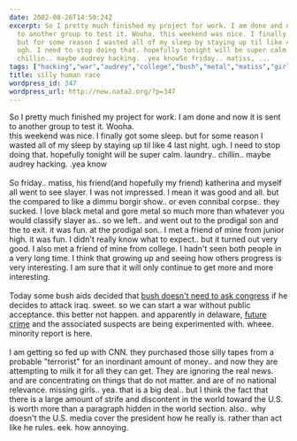 ```yaml
---
date: 2002-08-26T14:50:24Z
excerpt: So I pretty much finished my project for work. I am done and now it is sent
  to another group to test it. Wooha. this weekend was nice. I finally got some sleep.
  but for some reason I wasted all of my sleep by staying up til like 4 last night.
  ugh. I need to stop doing that. hopefully tonight will be super calm. laundry..
  chillin.. maybe audrey hacking. .yea knowSo friday.. matiss, ...
tags: ["hacking","war","audrey","college","bush","metal","matiss","girls","experiment","iraq"]
title: silly human race
wordpress_id: 347
wordpress_url: http://new.nata2.org/?p=347
---
```


So I pretty much finished my project for work. I am done and now it is sent to another group to test it. Wooha. <br/>this weekend was nice. I finally got some sleep. but for some reason I wasted all of my sleep by staying up til like 4 last night. ugh. I need to stop doing that. hopefully tonight will be super calm. laundry.. chillin.. maybe audrey hacking. .yea know<br/><br/>So friday.. matiss, his friend(and hopefully my friend) katherina and myself all went to see slayer. I was not impressed. I mean it was good and all. but the compared to like a dimmu borgir show.. or even connibal corpse.. they sucked. I love black metal and gore metal so much more than whatever you would classify slayer as.. so we left.. and went out to the prodigal son and the to exit. it was fun. at the prodigal son.. I met a friend of mine from junior high. it was fun. I didn't really know what to expect.. but it turned out very good. I also met a friend of mine from college. I hadn't seen both people in a very long time.  I think  that growing up and seeing how others progress is very interesting. I am sure that it will only continue to get more and more interesting. <br/><br/>Today some bush aids decided that <a href="http://www.washingtonpost.com/wp-dyn/articles/A61040-2002Aug25.html">bush doesn't need to ask congress</a> if he decides to attack iraq. sweet. so we can start a war without public acceptance. this better not happen. and apparently in delaware, <a href="http://www.chron.com/cs/CDA/story.hts/nation/1548489">future crime</a> and the associated suspects are being experimented with. wheee. minority report is here. <br/><br/>I am getting so fed up with CNN. they purchased those silly tapes from a probable "terrorist" for an inordinant amount of money.. and now they are attempting to milk it for all they can get. They are ignoring the real news. and are concentrating on things that do not matter. and are of no national relevance. missing girls.. yea. that is a big deal.. but I think the fact that there is a large amount of strife and discontent in the world toward the U.S. is worth more than a paragraph hidden in the world section. also.. why doesn't the U.S. media cover the president how he really is. rather than act like he rules. eek. how annoying. 
